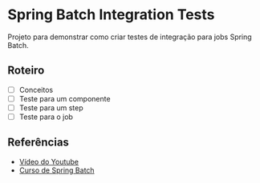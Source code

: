 # Spring Batch Integration Tests

Projeto para demonstrar como criar testes de integração para jobs Spring Batch.

## Roteiro

- [ ] Conceitos
- [ ] Teste para um componente
- [ ] Teste para um step
- [ ] Teste para o job

## Referências

- [Vídeo do Youtube](https://youtu.be/i03ZHpSjDZI)
- [Curso de Spring Batch](https://www.udemy.com/course/curso-para-desenvolvimento-de-jobs-com-spring-batch/?referralCode=8743E206FA9240686B20)
